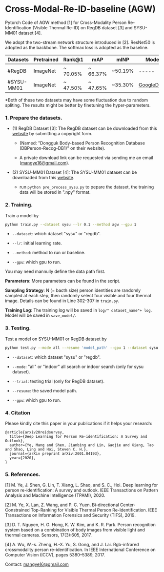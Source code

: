 # Cross-Modal-Re-ID-baseline (AGW) 
Pytorch Code of AGW method [1] for Cross-Modality Person Re-Identification (Visible Thermal Re-ID) on RegDB dataset [3] and SYSU-MM01 dataset [4]. 

We adopt the two-stream network structure introduced in [2]. ResNet50 is adopted as the backbone. The softmax loss is adopted as the baseline. 

|Datasets    | Pretrained| Rank@1  | mAP |  mINP |  Model|
| --------   | -----    | -----  |  -----  | ----- |------|
|#RegDB      | ImageNet | ~ 70.05% | ~ 66.37%|  ~50.19% |----- |
|#SYSU-MM01  | ImageNet | ~ 47.50%  | ~ 47.65% | ~35.30% | [GoogleDrive](https://drive.google.com/open?id=181K9PQGnej0K5xNX9DRBDPAf3K9JosYk)|

*Both of these two datasets may have some fluctuation due to random spliting. The results might be better by finetuning the hyper-parameters. 

### 1. Prepare the datasets.

- (1) RegDB Dataset [3]: The RegDB dataset can be downloaded from this [website](http://dm.dongguk.edu/link.html) by submitting a copyright form.

    - (Named: "Dongguk Body-based Person Recognition Database (DBPerson-Recog-DB1)" on their website). 

    - A private download link can be requested via sending me an email (mangye16@gmail.com). 
  
- (2) SYSU-MM01 Dataset [4]: The SYSU-MM01 dataset can be downloaded from this [website](http://isee.sysu.edu.cn/project/RGBIRReID.htm).

   - run `python pre_process_sysu.py` to pepare the dataset, the training data will be stored in ".npy" format.

### 2. Training.
  Train a model by
  ```bash
python train.py --dataset sysu --lr 0.1 --method agw --gpu 1
```

  - `--dataset`: which dataset "sysu" or "regdb".

  - `--lr`: initial learning rate.
  
  -  `--method`: method to run or baseline.
  
  - `--gpu`:  which gpu to run.

You may need mannully define the data path first.

**Parameters**: More parameters can be found in the script.

**Sampling Strategy**: N (= bacth size) person identities are randomly sampled at each step, then randomly select four visible and four thermal image. Details can be found in Line 302-307 in `train.py`.

**Training Log**: The training log will be saved in `log/" dataset_name"+ log`. Model will be saved in `save_model/`.

### 3. Testing.

Test a model on SYSU-MM01 or RegDB dataset by 
  ```bash
python test.py --mode all --resume 'model_path' --gpu 1 --dataset sysu
```
  - `--dataset`: which dataset "sysu" or "regdb".
  
  - `--mode`: "all" or "indoor" all search or indoor search (only for sysu dataset).
  
  - `--trial`: testing trial (only for RegDB dataset).
  
  - `--resume`: the saved model path.
  
  - `--gpu`:  which gpu to run.

### 4. Citation

Please kindly cite this paper in your publications if it helps your research:
```
@article{arxiv20reidsurvey,
  title={Deep Learning for Person Re-identification: A Survey and Outlook},
  author={Ye, Mang and Shen, Jianbing and Lin, Gaojie and Xiang, Tao and Shao, Ling and Hoi, Steven C. H.},
  journal={arXiv preprint arXiv:2001.04193},
  year={2020},
}
```

###  5. References.

[1] M. Ye, J. Shen, G. Lin, T. Xiang, L. Shao, and S. C., Hoi. 	Deep learning for person re-identification: A survey and outlook. IEEE Transactions on Pattern Analysis and Machine Intelligence (TPAMI), 2020.

[2] M. Ye, X. Lan, Z. Wang, and P. C. Yuen. Bi-directional Center-Constrained Top-Ranking for Visible Thermal Person Re-Identification. IEEE Transactions on Information Forensics and Security (TIFS), 2019.

[3] D. T. Nguyen, H. G. Hong, K. W. Kim, and K. R. Park. Person recognition system based on a combination of body images from visible light and thermal cameras. Sensors, 17(3):605, 2017.

[4] A. Wu, W.-s. Zheng, H.-X. Yu, S. Gong, and J. Lai. Rgb-infrared crossmodality person re-identification. In IEEE International Conference on Computer Vision (ICCV), pages 5380–5389, 2017.

Contact: mangye16@gmail.com
